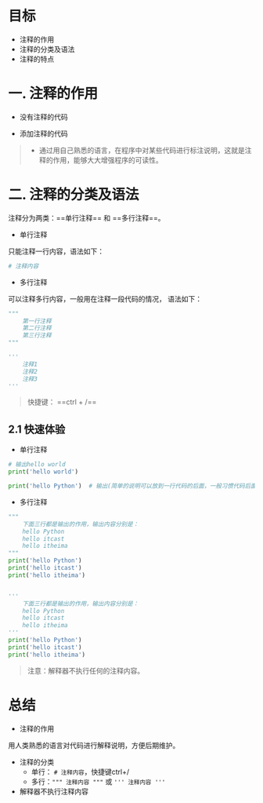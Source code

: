 # 目标

- 注释的作用
- 注释的分类及语法
- 注释的特点

# 一. 注释的作用

- 没有注释的代码

[//]: # (![]&#40;../../../Python%E5%9F%BA%E7%A1%80%E8%AE%B2%E4%B9%89/01-Python%E5%85%A5%E9%97%A8/Python%E5%85%A5%E9%97%A8.assets/999.png&#41;)

- 添加注释的代码

[//]: # (![]&#40;../../../Python%E5%9F%BA%E7%A1%80%E8%AE%B2%E4%B9%89/01-Python%E5%85%A5%E9%97%A8/Python%E5%85%A5%E9%97%A8.assets/998.png&#41;)

> - 通过用自己熟悉的语言，在程序中对某些代码进行标注说明，这就是注释的作用，能够大大增强程序的可读性。

# 二. 注释的分类及语法

注释分为两类：==单行注释== 和 ==多行注释==。

- 单行注释

只能注释一行内容，语法如下：

```python
# 注释内容
```

- 多行注释

可以注释多行内容，一般用在注释一段代码的情况， 语法如下：

```python
"""
	第一行注释
	第二行注释
	第三行注释
"""

'''
	注释1
	注释2
	注释3
'''
```

> 快捷键： ==ctrl + /==

## 2.1 快速体验

- 单行注释

``` python
# 输出hello world
print('hello world')

print('hello Python')  # 输出(简单的说明可以放到一行代码的后面，一般习惯代码后面添加两个空格再书写注释文字)
```

- 多行注释

``` python
"""
    下面三行都是输出的作用，输出内容分别是：
    hello Python
    hello itcast
    hello itheima
"""
print('hello Python')
print('hello itcast')
print('hello itheima')


'''
    下面三行都是输出的作用，输出内容分别是：
    hello Python
    hello itcast
    hello itheima
'''
print('hello Python')
print('hello itcast')
print('hello itheima')
```

> 注意：解释器不执行任何的注释内容。

# 总结

- 注释的作用

用人类熟悉的语言对代码进行解释说明，方便后期维护。

- 注释的分类
  - 单行： `# 注释内容`，快捷键ctrl+/
  - 多行：`""" 注释内容 """` 或 `''' 注释内容 '''`
- 解释器不执行注释内容